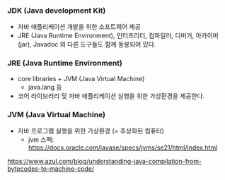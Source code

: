 ### JDK (Java development Kit)
- 자바 애플리케이션 개발을 위한 소프트웨어 제공
- JRE (Java Runtime Environment), 인터프리터, 컴파일러, 디버거, 아카이버(jar), Javadoc 외 다른 도구들도 함께 동봉되어 있다.

### JRE (Java Runtime Environment)
- core libraries + JVM (Java Virtual Machine)
  - java.lang 등
- 코어 라이브러리 및 자바 애플리케이션 실행을 위한 가상환경을 제공한다.

### JVM (Java Virtual Machine)
- 자바 프로그램 실행을 위한 가상환경 (= 추상화된 컴퓨터)
  - jvm 스펙: https://docs.oracle.com/javase/specs/jvms/se21/html/index.html


https://www.azul.com/blog/understanding-java-compilation-from-bytecodes-to-machine-code/
